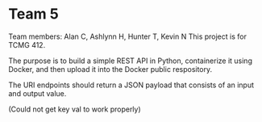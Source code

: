 # Team 5

Team members: Alan C, Ashlynn H, Hunter T, Kevin N This project is for TCMG 412.

The purpose is to build a simple REST API in Python, containerize it using Docker, and then upload it into the Docker public respository.

The URI endpoints should return a JSON payload that consists of an input and output value.

(Could not get key val to work properly)
